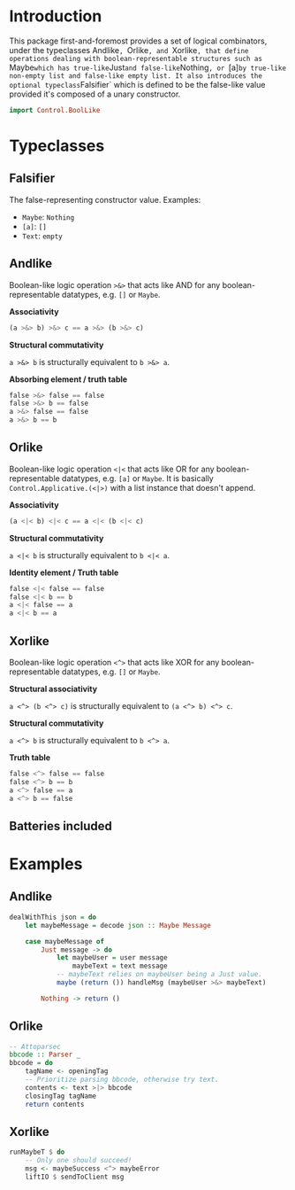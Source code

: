 
# Introduction
This package first-and-foremost provides a set of logical combinators,
under the typeclasses Andlike`, `Orlike`, and `Xorlike`,
that define operations dealing with boolean-representable structures such
as `Maybe` which has true-like `Just` and false-like `Nothing`, or `[a]` by
true-like non-empty list and false-like empty list. It also introduces
the optional typeclass `Falsifier` which is defined to be the false-like value
provided it's composed of a unary constructor.

```haskell
import Control.BoolLike
```

# Typeclasses

## Falsifier
The false-representing constructor value. Examples:

* `Maybe`: `Nothing`
* `[a]`: `[]`
* `Text`: `empty`


## Andlike
Boolean-like logic operation `>&>` that acts like AND for any
boolean-representable datatypes, e.g. `[]` or `Maybe`.

__Associativity__

```haskell
(a >&> b) >&> c == a >&> (b >&> c)
```

__Structural commutativity__

`a >&> b` is structurally equivalent to `b >&> a`.

__Absorbing element / truth table__

```haskell
false >&> false == false
false >&> b == false
a >&> false == false
a >&> b == b
```

## Orlike
Boolean-like logic operation `<|<` that acts like OR for any
boolean-representable datatypes, e.g. `[a]` or `Maybe`. It is basically
`Control.Applicative.(<|>)` with a list instance that doesn't append.

__Associativity__

```haskell
(a <|< b) <|< c == a <|< (b <|< c)
```

__Structural commutativity__

`a <|< b` is structurally equivalent to `b <|< a`.

__Identity element / Truth table__

```haskell
false <|< false == false
false <|< b == b
a <|< false == a
a <|< b == a
```

## Xorlike
Boolean-like logic operation `<^>` that acts like XOR for any
boolean-representable datatypes, e.g. `[]` or `Maybe`.

__Structural associativity__

`a <^> (b <^> c)` is structurally equivalent to `(a <^> b) <^> c`.

__Structural commutativity__

`a <^> b` is structurally equivalent to `b <^> a`.

__Truth table__

```haskell
false <^> false == false
false <^> b == b
a <^> false == a
a <^> b == false
```

## Batteries included



# Examples

## Andlike

```haskell
dealWithThis json = do
    let maybeMessage = decode json :: Maybe Message

    case maybeMessage of
        Just message -> do
            let maybeUser = user message
                maybeText = text message
            -- maybeText relies on maybeUser being a Just value.
            maybe (return ()) handleMsg (maybeUser >&> maybeText)

        Nothing -> return ()
```

## Orlike

```haskell
-- Attoparsec
bbcode :: Parser _
bbcode = do
    tagName <- openingTag
    -- Prioritize parsing bbcode, otherwise try text.
    contents <- text >|> bbcode
    closingTag tagName
    return contents
```

## Xorlike

```haskell
runMaybeT $ do
    -- Only one should succeed!
    msg <- maybeSuccess <^> maybeError
    liftIO $ sendToClient msg
```

